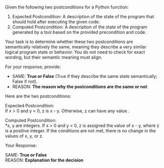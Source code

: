 
Given the following two postconditions for a Python function:

1. Expected Postcondition: A description of the state of the program that should hold after executing the given code.
2. Computed Postcondition: A description of the state of the program generated by a tool based on the provided precondition and code.

Your task is to determine whether these two postconditions are semantically relatively the same, meaning they describe a very similar logical program state or behavior. You do not need to check for exact wording, but their semantic meaning must align.

For your response, provide:

- SAME: **True or False** (True if they describe the same state semantically; False if not).
- REASON: **The reason why the postconditions are the same or not**.

Here are the two postconditions:

Expected Postcondition:  
If x > 0 and y < 0, z is x - y. Otherwise, z can have any value .

Computed Postcondition:  
*x, y are integers. If x > 0 and y < 0, z is assigned the value of x - y, where z is a positive integer. If the conditions are not met, there is no change in the values of x, y, or z.

Your Response: 

SAME: **True or False**  
REASON: **Explanation for the decision**
